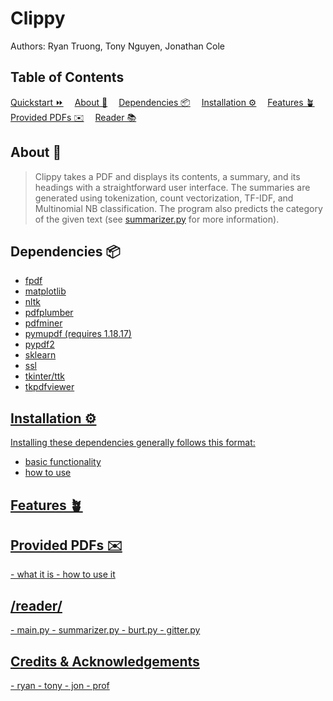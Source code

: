 <div>
  <h1 id="#">Clippy</h3>
  <p>Authors: Ryan Truong, Tony Nguyen, Jonathan Cole</p>
</div>

<div>
  <h2 id="#contents">Table of Contents</h2>
    <span><a href=#quickstart>Quickstart ⏩</a></span>&emsp;
    <span><a href=#about>About 📖</a></span>&emsp;
    <span><a href=#dependencies>Dependencies 📦</a></span>&emsp;
    <span><a href=#installation>Installation ⚙️</a></span>&emsp;
    <span><a href=#features>Features 🪴</a></span>&emsp;
    <span><a href=#provided-pdfs>Provided PDFs ✉️</a></span>&emsp;
    <span><a href=#reader>Reader 📚</a></span>&emsp;
</div>

<h2 id="about">About 📖</h3>

> Clippy takes a PDF and displays its contents, a summary, and its headings with a straightforward user interface.
> The summaries are generated using tokenization, count vectorization, TF-IDF, and Multinomial NB classification.
> The program also predicts the category of the given text
> (see [summarizer.py](https://github.com/jwc524/CLIPPY/blob/master/reader/summarizer.py) for more information).

<div id="#dependencies">
  <h2>Dependencies 📦 </h2>
  <ul>
    <li><a href=https://pypi.org/project/fpdf/ target="_blank" rel="noopener noreferrer" >fpdf</li>
    <li><a href=https://pypi.org/project/matplotlib/ target="_blank" rel="noopener noreferrer" >matplotlib</li>
    <li><a href=https://pypi.org/project/nltk/ target="_blank" rel="noopener noreferrer" >nltk</li>
    <li><a href=https://github.com/jsvine/pdfplumber/ target="_blank" rel="noopener noreferrer" >pdfplumber</li>
    <li><a href=https://pypi.org/project/pdfminer/ target="_blank" rel="noopener noreferrer" >pdfminer</li>
    <li><a href=https://pypi.org/project/PyMuPDF target="_blank" rel="noopener noreferrer" >pymupdf (requires 1.18.17)</li>
    <li><a href=https://pypi.org/project/PyPDF2/ target="_blank" rel="noopener noreferrer" >pypdf2</li>
    <li><a href=https://pypi.org/project/sklearn/ target="_blank" rel="noopener noreferrer" >sklearn</li>
    <li><a href=https://pypi.org/project/ssl/>ssl</li>
    <li><a href=https://docs.python.org/3/library/tkinter.html/ target="_blank" rel="noopener noreferrer"/>tkinter/ttk</li>
    <li><a href=https://pypi.org/project/tkPDFViewer/ target="_blank" rel="noopener noreferrer">tkpdfviewer</li>
  </ul>
</div>

<div id="#installation">
  <h2>Installation ⚙️ </h4>
  <p>Installing these dependencies generally follows this format:</p>
</div>

- basic functionality
- how to use

<h2 id="#features">Features 🪴 </h3>

<h2 id="#provided-pdfs">Provided PDFs ✉️ </h3>
- what it is
- how to use it

<h2 id="#reader">/reader/</h3>
- main.py
- summarizer.py
- burt.py
- gitter.py


<h2 id="#credits">Credits & Acknowledgements</h2>
- ryan
- tony
- jon
- prof
